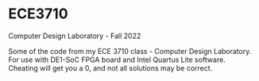 # ECE3710
Computer Design Laboratory - Fall 2022   

Some of the code from my ECE 3710 class - Computer Design Laboratory.  
For use with DE1-SoC FPGA board and Intel Quartus Lite software.    
Cheating will get you a 0, and not all solutions may be correct.
